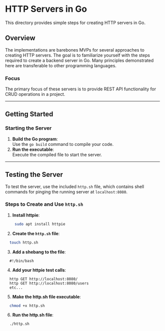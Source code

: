 # HTTP Servers in Go

This directory provides simple steps for creating HTTP servers in Go.

## Overview
The implementations are barebones MVPs for several approaches to creating HTTP servers. The goal is to familiarize yourself with the steps required to create a backend server in Go. Many principles demonstrated here are transferable to other programming languages.

### Focus
The primary focus of these servers is to provide REST API functionality for CRUD operations in a project.

---

## Getting Started

### Starting the Server
1. **Build the Go program**:  
   Use the `go build` command to compile your code.
2. **Run the executable**:  
   Execute the compiled file to start the server.

---

## Testing the Server

To test the server, use the included `http.sh` file, which contains shell commands for pinging the running server at `localhost:8080`.

### Steps to Create and Use `http.sh`

1. **Install httpie**:  
   ```bash
    sudo apt install httpie
   ```
2. **Create the `http.sh` file**:
  ```bash
    touch http.sh
  ```
3. **Add a shebang to the file**:
  ```
    #!/bin/bash
  ```
4. **Add your httpie test calls**:
  ```
    http GET http://localhost:8080/
    http GET http://localhost:8080/users
    etc...
  ```
5. **Make the http.sh file executable**:
  ```bash
    chmod +x http.sh
  ```
6. **Run the http.sh file**:
  ```bash
    ./http.sh
  ```
